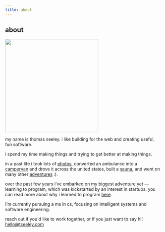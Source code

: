 ```yaml
---
title: about
---
```

## about

<img  width='300'  src='/images/stand.jpg'>

my name is thomas seeley. i like building for the web and creating useful, fun software.

i spend my time making things and trying to get better at making things.

in a past life i took lots of [photos](/photos), converted an ambulance into a [campervan](/posts/shelby-the-vanbulance) and drove it across the united states, built a [sauna](/posts/sauna), and went on many other [adventures](/posts/adventures) :).

over the past few years i've embarked on my biggest adventure yet — learning to program, which was kickstarted by an interest in startups. you can read more about why i learned to program [here](/posts/why-i-learned-to-program).

i'm currently pursuing a ms in cs, focusing on intelligent systems and software engineering.



reach out if you'd like to work together, or if you just want to say hi! hello@tseeley.com


